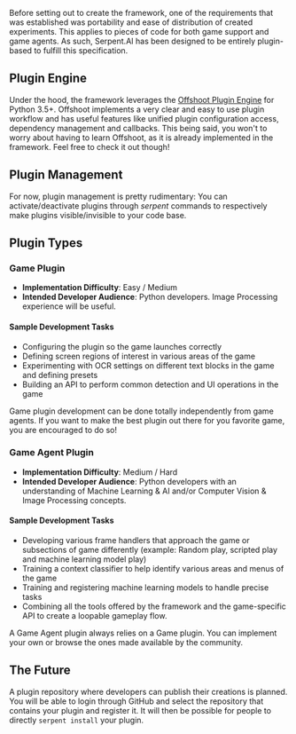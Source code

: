 Before setting out to create the framework, one of the requirements that was established was portability and ease of distribution of created experiments. This applies to pieces of code for both game support and game agents. As such, Serpent.AI has been designed to be entirely plugin-based to fulfill this specification.

## Plugin Engine

Under the hood, the framework leverages the [Offshoot Plugin Engine](https://github.com/SerpentAI/offshoot) for Python 3.5+. Offshoot implements a very clear and easy to use plugin workflow and has useful features like unified plugin configuration access, dependency management and callbacks. This being said, you won't to worry about having to learn Offshoot, as it is already implemented in the framework. Feel free to check it out though!

## Plugin Management

For now, plugin management is pretty rudimentary: You can activate/deactivate plugins through *serpent* commands to respectively make plugins visible/invisible to your code base.

## Plugin Types

### Game Plugin

* **Implementation Difficulty**: Easy / Medium
* **Intended Developer Audience**: Python developers. Image Processing experience will be useful.

#### Sample Development Tasks

* Configuring the plugin so the game launches correctly
* Defining screen regions of interest in various areas of the game
* Experimenting with OCR settings on different text blocks in the game and defining presets
* Building an API to perform common detection and UI operations in the game 

Game plugin development can be done totally independently from game agents. If you want to make the best plugin out there for you favorite game, you are encouraged to do so!

### Game Agent Plugin

* **Implementation Difficulty**: Medium / Hard
* **Intended Developer Audience**: Python developers with an understanding of Machine Learning & AI and/or Computer Vision & Image Processing concepts.

#### Sample Development Tasks

* Developing various frame handlers that approach the game or subsections of game differently (example: Random play, scripted play and machine learning model play)
* Training a context classifier to help identify various areas and menus of the game
* Training and registering machine learning models to handle precise tasks
* Combining all the tools offered by the framework and the game-specific API to create a loopable gameplay flow.

A Game Agent plugin always relies on a Game plugin. You can implement your own or browse the ones made available by the community.

## The Future

A plugin repository where developers can publish their creations is planned. You will be able to login through GitHub and select the repository that contains your plugin and register it. It will then be possible for people to directly `serpent install` your plugin.